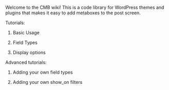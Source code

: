 Welcome to the CMB wiki! This is a code library for WordPress themes and plugins that makes it easy to add metaboxes to the post screen.

Tutorials:
1. Basic Usage

2. Field Types

3. Display options

Advanced tutorials:
1. Adding your own field types

2. Adding your own show_on filters